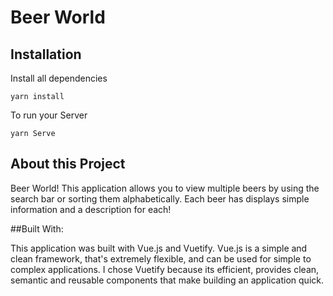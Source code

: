 # Beer World

## Installation
Install all dependencies
```
yarn install
```
To run your Server
```
yarn Serve
```
## About this Project

Beer World!
This application allows you to view multiple beers by using the search bar or sorting them alphabetically. Each beer has displays simple information and a description for each!

##Built With:

This application was built with Vue.js and Vuetify. Vue.js is a simple and clean framework, that's extremely flexible, and can be used for simple to complex applications. I chose Vuetify because its efficient, provides clean, semantic and reusable components that make building an application quick.
